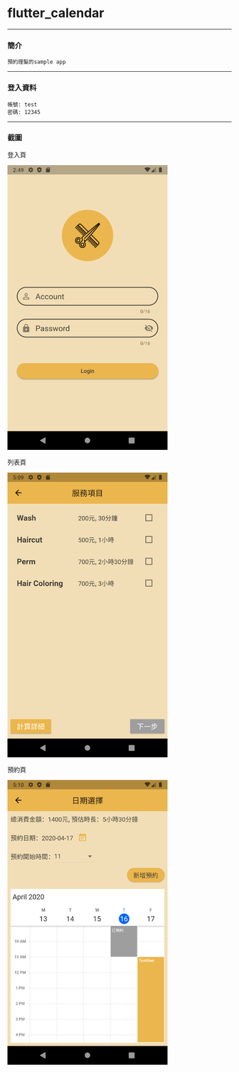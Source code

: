 # flutter_calendar
****
### 簡介
    預約理髮的sample app
****
### 登入資料
    帳號: test
    密碼: 12345
****
### 截圖

登入頁

<img src="https://github.com/minnieliu0428/flutter_calendar/blob/master/login.png" width="360" height="640">

列表頁

<img src="https://github.com/minnieliu0428/flutter_calendar/blob/master/list.png" width="360" height="640">

預約頁

<img src="https://github.com/minnieliu0428/flutter_calendar/blob/master/calendar.png" width="360" height="640">
